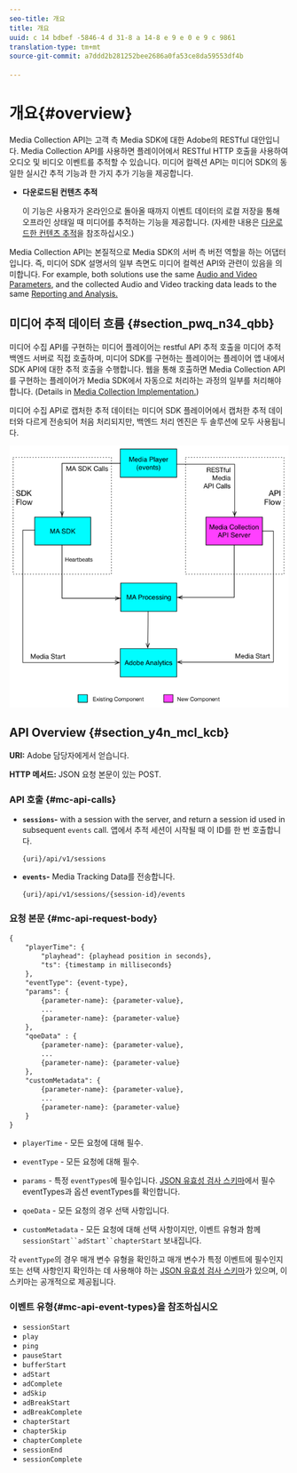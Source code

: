 ```yaml
---
seo-title: 개요
title: 개요
uuid: c 14 bdbef -5846-4 d 31-8 a 14-8 e 9 e 0 e 9 c 9861
translation-type: tm+mt
source-git-commit: a7ddd2b281252bee2686a0fa53ce8da59553df4b

---
```



# 개요{#overview}

Media Collection API는 고객 측 Media SDK에 대한 Adobe의 RESTful 대안입니다. Media Collection API를 사용하면 플레이어에서 RESTful HTTP 호출을 사용하여 오디오 및 비디오 이벤트를 추적할 수 있습니다. 미디어 컬렉션 API는 미디어 SDK의 동일한 실시간 추적 기능과 한 가지 추가 기능을 제공합니다.

* **다운로드된 컨텐츠 추적**

   이 기능은 사용자가 온라인으로 돌아올 때까지 이벤트 데이터의 로컬 저장을 통해 오프라인 상태일 때 미디어를 추적하는 기능을 제공합니다. (자세한 내용은 [다운로드한 컨텐츠 추적](track-downloaded-content.md)을 참조하십시오.)

Media Collection API는 본질적으로 Media SDK의 서버 측 버전 역할을 하는 어댑터입니다. 즉, 미디어 SDK 설명서의 일부 측면도 미디어 컬렉션 API와 관련이 있음을 의미합니다. For example, both solutions use the same [Audio and Video Parameters](../metrics-and-metadata/audio-video-parameters.md), and the collected Audio and Video tracking data leads to the same [Reporting and Analysis.](../media-reports/media-reports-enable.md)

## 미디어 추적 데이터 흐름 {#section_pwq_n34_qbb}

미디어 수집 API를 구현하는 미디어 플레이어는 restful API 추적 호출을 미디어 추적 백엔드 서버로 직접 호출하며, 미디어 SDK를 구현하는 플레이어는 플레이어 앱 내에서 SDK API에 대한 추적 호출을 수행합니다. 웹을 통해 호출하면 Media Collection API를 구현하는 플레이어가 Media SDK에서 자동으로 처리하는 과정의 일부를 처리해야 합니다. (Details in [Media Collection Implementation.](mc-api-impl/mc-api-quick-start.md))

미디어 수집 API로 캡처한 추적 데이터는 미디어 SDK 플레이어에서 캡처한 추적 데이터와 다르게 전송되어 처음 처리되지만, 백엔드 처리 엔진은 두 솔루션에 모두 사용됩니다.

![](assets/col_api_overview_simple.png)

## API Overview {#section_y4n_mcl_kcb}

**URI:** Adobe 담당자에게서 얻습니다.

**HTTP 메서드:** JSON 요청 본문이 있는 POST.

### API 호출 {#mc-api-calls}

* **`sessions`-** with a session with the server, and return a session id used in subsequent `events` call. 앱에서 추적 세션이 시작될 때 이 ID를 한 번 호출합니다.

   ```
   {uri}/api/v1/sessions
   ```

* **`events`-** Media Tracking Data를 전송합니다.

   ```
   {uri}/api/v1/sessions/{session-id}/events
   ```

### 요청 본문 {#mc-api-request-body}

```
{ 
    "playerTime": { 
        "playhead": {playhead position in seconds}, 
        "ts": {timestamp in milliseconds} 
    }, 
    "eventType": {event-type}, 
    "params": { 
        {parameter-name}: {parameter-value}, 
        ... 
        {parameter-name}: {parameter-value} 
    }, 
    "qoeData" : { 
        {parameter-name}: {parameter-value}, 
        ... 
        {parameter-name}: {parameter-value} 
    }, 
    "customMetadata": { 
        {parameter-name}: {parameter-value}, 
        ... 
        {parameter-name}: {parameter-value} 
    } 
} 
```

* `playerTime` - 모든 요청에 대해 필수.
* `eventType` - 모든 요청에 대해 필수.
* `params` - 특정 `eventTypes`에 필수입니다. [JSON 유효성 검사 스키마](mc-api-ref/mc-api-json-validation.md)에서 필수 eventTypes과 옵션 eventTypes를 확인합니다.

* `qoeData` - 모든 요청의 경우 선택 사항입니다.
* `customMetadata` - 모든 요청에 대해 선택 사항이지만, 이벤트 유형과 함께 `sessionStart``adStart``chapterStart` 보내집니다.

각 `eventType`의 경우 매개 변수 유형을 확인하고 매개 변수가 특정 이벤트에 필수인지 또는 선택 사항인지 확인하는 데 사용해야 하는 [JSON 유효성 검사 스키마](mc-api-ref/mc-api-json-validation.md)가 있으며, 이 스키마는 공개적으로 제공됩니다.

### 이벤트 유형{#mc-api-event-types}을 참조하십시오 

* `sessionStart`
* `play`
* `ping`
* `pauseStart`
* `bufferStart`
* `adStart`
* `adComplete`
* `adSkip`
* `adBreakStart`
* `adBreakComplete`
* `chapterStart`
* `chapterSkip`
* `chapterComplete`
* `sessionEnd`
* `sessionComplete`

